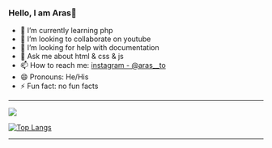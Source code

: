### Hello, I am Aras👋


- 🌱 I’m currently learning php
- 👯 I’m looking to collaborate on youtube
- 🤔 I’m looking for help with documentation
- 💬 Ask me about html & css & js
- 📫 How to reach me: [instagram - @aras__to](https://www.instagram.com/aras__to/)
- 😄 Pronouns: He/His
- ⚡ Fun fact: no fun facts
<hr />
<img src="https://github-readme-stats.vercel.app/api?username=Aras-jn&&show_icons=true&title_color=ffffff&icon_color=bb2acf&text_color=daf7dc&bg_color=151515">

[![Top Langs](https://github-readme-stats.vercel.app/api/top-langs/?username=Aras-jn&&show_icons=true&title_color=ffffff&icon_color=bb2acf&text_color=daf7dc&bg_color=151515)](https://github.com/anuraghazra/github-readme-stats)
<hr />


